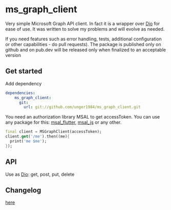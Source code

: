# ms_graph_client

Very simple Microsoft Graph API client. In fact it is a wrapper over [Dio](https://pub.dev/packages/dio) for ease of use.
It was written to solve my problems and will evolve as needed.

If you need features such as error handling, tests, additional configuration or other capabilities - do pull requests). 
The package is published only on github and on pub.dev will be released only when finalized to an acceptable version

## Get started

Add dependency

```yaml
dependencies:
    ms_graph_client:
      git:
        url: git://github.com/unger1984/ms_graph_client.git
```

You need an authorization library MSAL to get accessToken. You can use any package for this: [msal_flutter](https://pub.dev/packages/msal_flutter), 
[msal_js](https://pub.dev/packages/msal_js) or any other.

```dart
final client = MSGraphClient(accessToken);
client.get('/me').then((me){
  print('me $me');
});
```

## API

Use as [Dio](https://pub.dev/packages/dio): get, post, put, delete 

## Changelog

[here](CHANGELOG.md)